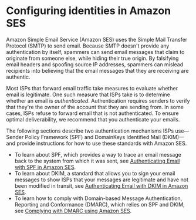 # Configuring identities in Amazon SES<a name="configure-identities"></a>

Amazon Simple Email Service \(Amazon SES\) uses the Simple Mail Transfer Protocol \(SMTP\) to send email\. Because SMTP doesn't provide any authentication by itself, spammers can send email messages that claim to originate from someone else, while hiding their true origin\. By falsifying email headers and spoofing source IP addresses, spammers can mislead recipients into believing that the email messages that they are receiving are authentic\.

Most ISPs that forward email traffic take measures to evaluate whether email is legitimate\. One such measure that ISPs take is to determine whether an email is *authenticated*\. Authentication requires senders to verify that they're the owner of the account that they are sending from\. In some cases, ISPs refuse to forward email that is not authenticated\. To ensure optimal deliverability, we recommend that you authenticate your emails\.

The following sections describe two authentication mechanisms ISPs use—Sender Policy Framework \(SPF\) and DomainKeys Identified Mail \(DKIM\)—and provide instructions for how to use these standards with Amazon SES\. 
+ To learn about SPF, which provides a way to trace an email message back to the system from which it was sent, see [Authenticating Email with SPF in Amazon SES](send-email-authentication-spf.md)\.
+ To learn about DKIM, a standard that allows you to sign your email messages to show ISPs that your messages are legitimate and have not been modified in transit, see [Authenticating Email with DKIM in Amazon SES](send-email-authentication-dkim.md)\.
+ To learn how to comply with Domain\-based Message Authentication, Reporting and Conformance \(DMARC\), which relies on SPF and DKIM, see [Complying with DMARC using Amazon SES](send-email-authentication-dmarc.md)\.